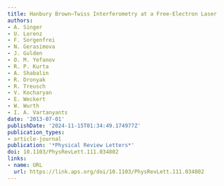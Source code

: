 ```yaml
---
title: Hanbury Brown–Twiss Interferometry at a Free-Electron Laser
authors:
- A. Singer
- U. Lorenz
- F. Sorgenfrei
- N. Gerasimova
- J. Gulden
- O. M. Yefanov
- R. P. Kurta
- A. Shabalin
- R. Dronyak
- R. Treusch
- V. Kocharyan
- E. Weckert
- W. Wurth
- I. A. Vartanyants
date: '2013-07-01'
publishDate: '2024-11-15T01:34:49.174977Z'
publication_types:
- article-journal
publication: '*Physical Review Letters*'
doi: 10.1103/PhysRevLett.111.034802
links:
- name: URL
  url: https://link.aps.org/doi/10.1103/PhysRevLett.111.034802
---
```

